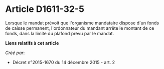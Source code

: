 # Article D1611-32-5

Lorsque le mandat prévoit que l'organisme mandataire dispose d'un fonds de caisse permanent, l'ordonnateur du mandant arrête
le montant de ce fonds, dans la limite du plafond prévu par le mandat.

**Liens relatifs à cet article**

_Créé par_:

  - Décret n°2015-1670 du 14 décembre 2015 - art. 2
